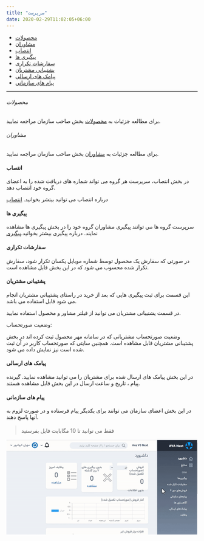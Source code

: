 ```yaml
---
title: "سرپرست"
date: 2020-02-29T11:02:05+06:00
---
```


- [محصولات](#محصولات)
- [مشاوران](#مشاوران)
- [انتصاب](#انتصاب)
- [ پیگیری ها](#پیگیری-ها)
- [ سفارشات تکراری](#سفارشات-تکراری)
- [ پشتیبانی مشتریان](#پشتیبانی-مشتریان)
- [پیامک های ارسالی](#پیامک-های-ارسالی)
- [پیام های سازمانی](#پیام-های-سازمانی)

---

###### محصولات

برای مطالعه جزئیات به [محصولات](../organizer/#محصولات) بخش صاحب سازمان مراجعه نمایید.

###### مشاوران

برای مطالعه جزئیات به [مشاوران](../organizer/#مشاوران) بخش صاحب سازمان مراجعه نمایید.

#### انتصاب

در بخش انتصاب، سرپرست هر گروه می تواند شماره های دریافت شده را به اعضای گروه خود انتصاب دهد.

درباره انتصاب می توانید بیتشر بخوانید. [انتصاب](../organizer/#انتصاب)

#### پیگیری ها

سرپرست گروه ها می توانند پیگیری مشاوران گروه خود را در بخش پیگیری ها مشاهده نمایند.
درباره پیگیری بیشتر بخوانید.[پیگیری](../organizer/#پیگیری-ها)

#### سفارشات تکراری

در صورتی که سفارش یک محصول توسط شماره موبایل یکسان تکرار شود، سفارش تکرار شده محسوب می شود که در این بخش قابل مشاهده است.

#### پشتیبانی مشتریان

این قسمت برای ثبت پیگیری هایی که بعد از خرید در راستای پشتیبانی مشتریان انجام می شود قابل استفاده می باشد.

در قسمت پشتیبانی مشتریان می توانید از فیلتر مشاور و محصول استفاده نمایید.

وضعیت صورتحساب:

وضعیت صورتحساب مشتریانی که در سامانه مهر محصول ثبت کرده اند در بخش پشتیبانی مشتریان قابل مشاهده است. همچنین سایتی که صورتحساب کاربر در آن ثبت شده است نیز نمایش داده می شود.

#### پیامک های ارسالی

در این بخش پیامک های ارسال شده برای مشتریان را می توانید مشاهده نمایید. گیرنده پیام ، تاریخ و ساعت ارسال در این بخش قابل مشاهده هستند.

#### پیام های سازمانی

در این بخش اعضای سازمان می توانند برای یکدیگر پیام فرستاده و در صورت لزوم به آنها پاسخ دهند.

> <i class='fas fa-ban' style='font-size:20px;color:gray;margin-left:15px'></i>
> فقط می توانید تا 10 مگابایت فایل بفرستید

![پیام سازمانی](smssazman.gif)
